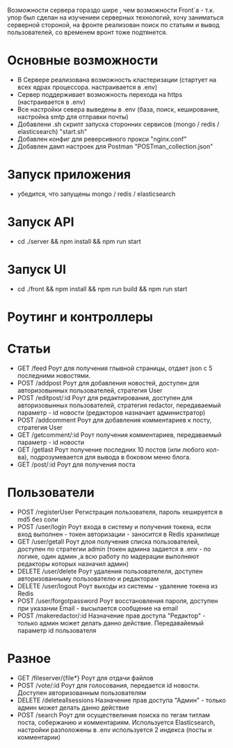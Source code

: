 Возможности сервера гораздо шире , чем возможности Front`a - т.к. упор был сделан на изучениеи серверных технологий, хочу заниматься серверной стороной, на фронте реализован поиск по статьям и вывод пользователей, со временем вронт тоже подтянется.

# Основные возможности

- В Сервере реализована возможность кластеризации (стартует на всех ядрах процессора. настраивается в .env)
- Сервер поддерживает возможность перехода на https (настраивается в .env)
- Все настройки севера выведены в .env (база, поиск, кеширование, настройка smtp для отправки почты)
- Добавлени .sh скрипт запуска сторонних сервисов (mongo / redis / elasticsearch) "start.sh"
- Добавлен конфиг для реверсивного прокси "nginx.conf"
- Добавлен дамп настроек для Postman "POSTman_collection.json"

# Запуск приложения

- убедится, что запущены mongo / redis / elasticsearch

# Запуск API

- cd ./server && npm install && npm run start

# Запуск UI

- cd ./front && npm install && npm run build && npm run start

# Роутинг и контроллеры

# Статьи

- GET /feed Роут для получения глывной страницы, отдает json с 5 последними новостями.
- POST /addpost Роут для добавления новостей, доступен для авторизовынных пользователей, стратегия User
- POST /editpost/:id Роут для редактирования, доступен для авторизовынных пользователей, стратегия redactor, передаваемый параметр - id новости (редакторов назначает администратор)
- POST /addcomment Роут для добавления комментариев к посту, стратегия User
- GET /getcomment/:id Роут получения комментариев, передаваемый параметр - id новости
- GET /getlast Роут получение последних 10 постов (или любого кол-ва), подрозумевается для вывода в боковом меню блога.
- GET /post/:id Роут для получения поста

# Пользователи

- POST /registerUser Регистрация пользователя, пароль хешируется в md5 без соли
- POST /user/login Роут входа в систему и получения токена, если вход выполнен - токен авторизации - заносится в Redis хранилище
- GET /user/getall Роут длоя получения списка пользователей, доступен по стратегии admin (токен админа задается в .env - по логике, один админ ,а всю работу по мадерации выполняют редакторы которых назначил админ)
- DELETE /user/delete Роут удаления пользователеля, доступен авторизованныму пользователю и редакторам
- DELETE /user/logout Роут выходы из системы - удаление токена из Redis
- POST /user/forgotpassword Роут восстановления пароля, доступен при указании Email - высылается сообщение на email
- POST /makeredactor/:id Назначение прав доступа "Редактор" - только админ может делать данно действие. Передавайемый параметр id пользователя

# Разное

- GET /fileserver/{file\*} Роут для отдачи файлов
- POST /vote/:id Роут для голосования, передается id новости. Доступен авторизованным пользователям
- DELETE /deleteallsessions Назначение прав доступа "Админ" - только админ может делать данно действие
- POST /search Роут для осуществелиния поиска по тегам титлам поста, собержанию и комментариям. Используется Elasticsearch, настройки разположены в .env используется 2 индекса (посты и комментарии)
